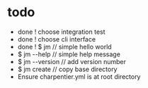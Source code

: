 # todo

- done ! choose integration test
- done ! choose cli interface
- done ! $ jm // simple hello world
- $ jm --help // simple help message
- $ jm --version // add version number
- $ jm create // copy base directory
- Ensure charpentier.yml is at root directory
